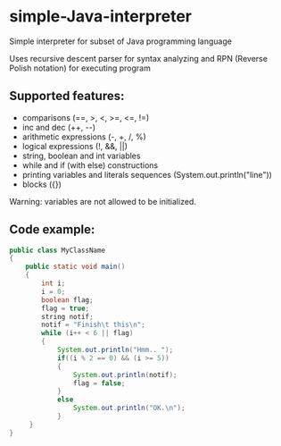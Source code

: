 # simple-Java-interpreter

Simple interpreter for subset of Java programming language

Uses recursive descent parser for syntax analyzing and RPN (Reverse Polish notation) for executing program


## Supported features:

- comparisons (==, >, <, >=, <=, !=)
- inc and dec (++, --)
- arithmetic expressions (-, +, /, %)
- logical expressions (!, &&, ||)
- string, boolean and int variables
- while and if (with else) constructions
- printing variables and literals sequences (System.out.println("line"))
- blocks ({})

Warning: variables are not allowed to be initialized.


## Code example:

```Java
public class MyClassName
{
	public static void main() 
	{
		int i;
		i = 0;
		boolean flag;
		flag = true;
		string notif;
		notif = "Finish\t this\n";
		while (i++ < 6 || flag)
		{
			System.out.println("Hmm.. ");
			if((i % 2 == 0) && (i >= 5))
			{
				System.out.println(notif);
				flag = false;
			}
			else
				System.out.println("OK.\n");
     		}
  	 }
}
```
